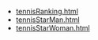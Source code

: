 * [tennisRanking.html](tennisRanking.html)
* [tennisStarMan.html](tennisStarMan.html)
* [tennisStarWoman.html](tennisStarWoman.html)